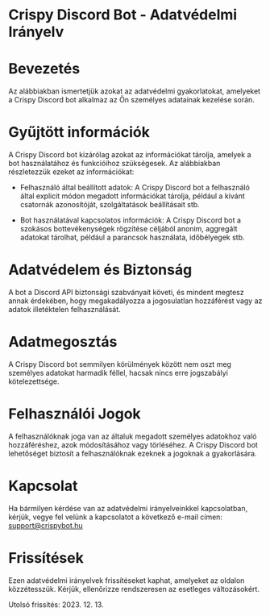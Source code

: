 # Crispy Discord Bot - Adatvédelmi Irányelv

# Bevezetés

Az alábbiakban ismertetjük azokat az adatvédelmi gyakorlatokat, amelyeket a Crispy Discord bot alkalmaz az Ön személyes adatainak kezelése során.

# Gyűjtött információk

A Crispy Discord bot kizárólag azokat az információkat tárolja, amelyek a bot használatához és funkcióihoz szükségesek. Az alábbiakban részletezzük ezeket az információkat:

- Felhasználó által beállított adatok: A Crispy Discord bot a felhasználó által explicit módon megadott információkat tárolja, például a kívánt csatornák azonosítóját, szolgáltatások beállításait stb.

- Bot használatával kapcsolatos információk: A Crispy Discord bot a szokásos bottevékenységek rögzítése céljából anonim, aggregált adatokat tárolhat, például a parancsok használata, időbélyegek stb.

# Adatvédelem és Biztonság

A bot a Discord API biztonsági szabványait követi, és mindent megtesz annak érdekében, hogy megakadályozza a jogosulatlan hozzáférést vagy az adatok illetéktelen felhasználását.

# Adatmegosztás

A Crispy Discord bot semmilyen körülmények között nem oszt meg személyes adatokat harmadik féllel, hacsak nincs erre jogszabályi kötelezettsége.

# Felhasználói Jogok

A felhasználóknak joga van az általuk megadott személyes adatokhoz való hozzáféréshez, azok módosításához vagy törléséhez. A Crispy Discord bot lehetőséget biztosít a felhasználóknak ezeknek a jogoknak a gyakorlására.

# Kapcsolat

Ha bármilyen kérdése van az adatvédelmi irányelveinkkel kapcsolatban, kérjük, vegye fel velünk a kapcsolatot a következő e-mail címen: support@crispybot.hu

# Frissítések

Ezen adatvédelmi irányelvek frissítéseket kaphat, amelyeket az oldalon közzétesszük. Kérjük, ellenőrizze rendszeresen az esetleges változásokért.

Utolsó frissítés: 2023. 12. 13.
